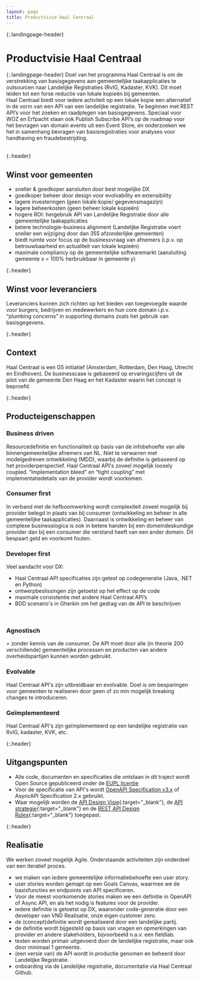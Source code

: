 ```yaml
---
layout: page
title: Productvisie Haal Centraal
---
```

{:.landingpage-header}
# Productvisie Haal Centraal

{:.landingpage-header}
Doel van het programma Haal Centraal is om de verstrekking van basisgegevens aan gemeentelijke taakapplicaties te outsourcen naar Landelijke Registraties (RvIG, Kadaster, KVK). Dit moet leiden tot een forse reductie van lokale kopieën bij gemeenten.    
Haal Centraal biedt voor iedere activiteit op een lokale kopie een alternatief in de vorm van een API van een landelijke registratie. Te beginnen met REST API’s voor het zoeken en raadplegen van basisgegevens. Speciaal voor WOZ en Erfpacht staan ook Publish Subscribe API’s op de roadmap voor het bevragen van domain events uit een Event Store, en onderzoeken we het in samenhang bevragen van basisregistraties voor analyses voor handhaving en fraudebestrijding.
<br><br>

{:.header}
## Winst voor gemeenten

- sneller & goedkoper aansluiten door best mogelijke DX
- goedkoper beheer door design voor evolvability en extensibility
- lagere investeringen (geen lokale kopie/ gegevensmagazijn)
- lagere beheerkosten (geen beheer lokale kopieën)
- hogere ROI: hergebruik API van Landelijke Registratie door alle gemeentelijke taakapplicaties
- betere technologie-business alignment (Landelijke Registratie voert sneller een wijziging door dan 355 afzonderlijke gemeenten)
- biedt ruimte voor focus op de businessvraag van afnemers (i.p.v. op betrouwbaarheid en actualiteit van lokale kopieën)
- maximale compliancy op de gemeentelijke softwaremarkt (aansluiting gemeente x = 100% herbruikbaar in gemeente y)

{:.header}
## Winst voor leveranciers

Leveranciers kunnen zich richten op het bieden van toegevoegde waarde voor burgers, bedrijven en medewerkers en hun core domain i.p.v. “plumbing concerns” in supporting domains zoals het gebruik van basisgegevens.

{:.header}
## Context

Haal Centraal is een G5 initiatief (Amsterdam, Rotterdam, Den Haag, Utrecht en Eindhoven). De businesscase is gebaseerd op ervaringscijfers uit de pilot van de gemeente Den Haag en het Kadaster waarin het concept is beproefd.

{:.header}
## Producteigenschappen

<div class="row">
  <div class="col">
    <div class="card no-border">
      <div class="card-body">
        <h3 class="card-title">Business driven</h3>
        <p class="card-text">
        Resourcedefinitie en functionaliteit op basis van de infobehoefte van alle binnengemeentelijke afnemers van NL. Niet te verwarren met modelgedreven ontwikkeling (MDD), waarbij de definitie is gebaseerd op het providerperspectief. Haal Centraal API's zoveel mogelijk loosely coupled. “Implementation bleed” en “tight coupling” met implementatiedetails van de provider wordt voorkomen.
        </p>
      </div>
    </div>
  </div>
  <div class="col">
    <div class="card no-border">
      <div class="card-body">
        <h3 class="card-title">Consumer first</h3>
        <p class="card-text">
        In verband met de hefboomwerking wordt complexiteit zoveel mogelijk bij provider belegd in plaats van bij consumer (ontwikkeling en beheer in alle gemeentelijke taakapplicaties). Daarnaast is ontwikkeling en beheer van complexe businesslogica is ook in betere handen bij een domeindeskundige provider dan bij een consumer die verstand heeft van een ander domein. Dit bespaart geld en voorkomt fouten.
        </p>
      </div>
    </div>
  </div>
  <div class="col">
    <div class="card no-border">
      <div class="card-body">
        <h3 class="card-title">Developer first</h3>
        <p class="card-text">
        Veel aandacht voor DX:
        <ul>
            <li>Haal Centraal API specificaties zijn getest op codegeneratie (Java, .NET en Python)</li>
            <li>ontwerpbeslissingen zijn getoetst op het effect op de code</li>
            <li>maximale consistentie met andere Haal Centraal API’s</li>
            <li>BDD scenario's in Gherkin om het gedrag van de API te beschrijven</li>
        </ul>
        </p>
      </div>
    </div>
  </div>
</div>
<br>
<div class="row">
  <div class="col">
    <div class="card no-border">
      <div class="card-body">
        <h3 class="card-title">Agnostisch</h3>
        <p class="card-text">
        = zonder kennis van de consumer. De API moet door alle (in theorie 200 verschillende) gemeentelijke processen en producten van andere overheidspartijen kunnen worden gebruikt.
        </p>
      </div>
    </div>
  </div>
  <div class="col">
    <div class="card no-border">
      <div class="card-body">
        <h3 class="card-title">Evolvable</h3>
        <p class="card-text">
        Haal Centraal API's zijn uitbreidbaar en evolvable. Doel is om besparingen voor gemeenten te realiseren door geen of zo min mogelijk breaking changes te introduceren.
        </p>
      </div>
    </div>
  </div>
  <div class="col">
    <div class="card no-border">
      <div class="card-body">
        <h3 class="card-title">Geïmplementeerd</h3>
        <p class="card-text">
        Haal Centraal API's zijn geïmplementeerd op een landelijke registratie van RvIG, kadaster, KVK, etc.
        </p>
      </div>
    </div>
  </div>
</div>

{:.header}
## Uitgangspunten

- Alle code, documenten en specificaties die ontstaan in dit traject wordt Open Source gepubliceerd onder de [EUPL licentie](https://joinup.ec.europa.eu/collection/eupl/eupl-text-11-12)
- Voor de specificatie van API's wordt [OpenAPI Specification v3.x](https://www.forumstandaardisatie.nl/standaard/openapi-specification) of AsyncAPI Specification 2.x gebruikt.
- Waar mogelijk worden de [API Design Visie](https://github.com/Geonovum/KP-APIs/tree/master/Werkgroep%20Design%20Visie){:target="_blank"}, de [API strategie](https://docs.geostandaarden.nl/api/API-Strategie/){:target="_blank"} en de [REST API Design Rules](https://docs.geostandaarden.nl/api/API-Designrules/){:target="_blank"} toegepast.

{:.header}
## Realisatie

We werken zoveel mogelijk Agile. Onderstaande activiteiten zijn onderdeel van een iteratief proces.

- we maken van iedere gemeentelijke informatiebehoefte een user story.
- user stories worden gemapt op een Goals Canvas, waarmee we de basisfuncties en endpoints van API specificeren.
- Voor de meest voorkomende stories maken we een definitie in OpenAPI of Async API, en als het nodig is features voor de provider. 
- iedere definitie is getoetst op DX, waaronder code-generatie door een developer van VNG Realisatie, onze eigen customer zero.
- de (concept)definitie wordt gerealiseerd door een landelijke partij.
- de definitie wordt bijgesteld op basis van vragen en opmerkingen van provider en andere stakeholders, bijvoorbeeld n.a.v. een fieldlab.
- testen worden primair uitgevoerd door de landelijke registratie, maar ook door minimaal 1 gemeente.
- (een versie van) de API wordt in productie genomen en beheerd door Landelijke Registratie.
- onboarding via de Landelijke registratie, documentatie via Haal Centraal Github.
